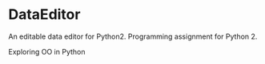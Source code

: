 # DataEditor
An editable data editor for Python2. Programming assignment for Python 2. 

Exploring OO in Python
